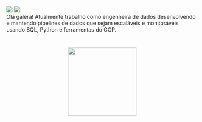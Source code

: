 
<div> 
  <a href = "mailto:thamires.bernardes@gmail.com"><img src="https://img.shields.io/badge/-Gmail-%23333?style=for-the-badge&logo=gmail&logoColor=white" target="_blank"></a>
  <a href="https://www.linkedin.com/in/bernardesthamires/" target="_blank"><img src="https://img.shields.io/badge/-LinkedIn-%230077B5?style=for-the-badge&logo=linkedin&logoColor=white" target="_blank"></a> 
  
  <div align="Left">
  Olá galera! Atualmente trabalho como engenheira de dados desenvolvendo e mantendo pipelines de dados que sejam escaláveis e monitoráveis usando SQL, Python e ferramentas do GCP.
    </div>
   
  #

<div align="center">
  <a href="https://github.com/thamiresbernardes">
  <img height="180em" src="https://github-readme-stats.vercel.app/api/top-langs/?username=thamiresbernardes&layout=compact&langs_count=7&theme=dracula"/>
</div>
<div style="display: inline_block"><br>
</div>
  
  ##
 
</div>


